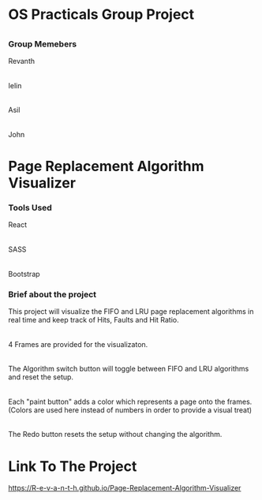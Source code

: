# OS Practicals Group Project
######
### Group Memebers
Revanth
######
Ielin
######
Asil
######
John

# Page Replacement Algorithm Visualizer
### Tools Used
React
######
SASS
######
Bootstrap

### Brief about the project
This project will visualize the FIFO and LRU page replacement algorithms in real time and keep track of Hits, Faults and Hit Ratio.
######
4 Frames are provided for the visualizaton.
######
The Algorithm switch button will toggle between FIFO and LRU algorithms and reset the setup.
######
Each "paint button" adds a color which represents a page onto the frames. (Colors are used here instead of numbers in order to provide a visual treat)
######
The Redo button resets the setup without changing the algorithm.

# Link To The Project
https://R-e-v-a-n-t-h.github.io/Page-Replacement-Algorithm-Visualizer

